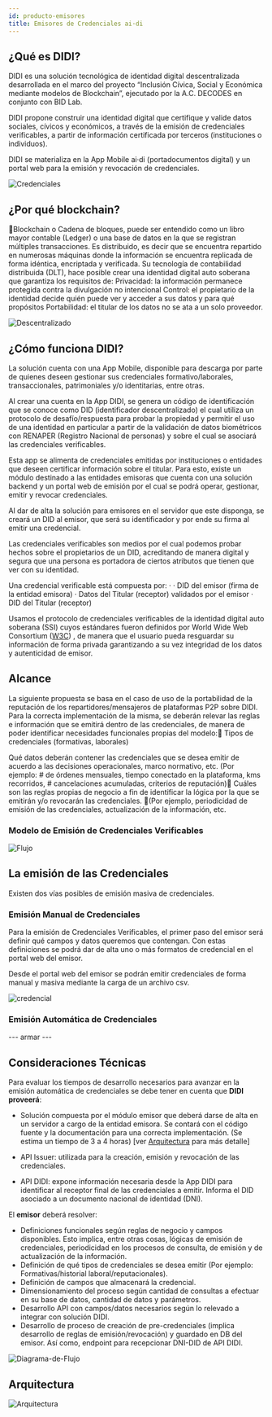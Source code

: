 ```yaml
---
id: producto-emisores
title: Emisores de Credenciales ai·di
---
```


## ¿Qué es DIDI?

DIDI es una solución tecnológica de identidad digital descentralizada desarrollada en el marco del proyecto “Inclusión Cívica, Social  y Económica mediante modelos de Blockchain”, ejecutado por la A.C. DECODES en conjunto con BID Lab.

DIDI propone construir una identidad digital que certifique y valide datos sociales, cívicos y económicos, a través de la emisión de credenciales verificables, a partir de información certificada por terceros (instituciones o individuos). 

DIDI se materializa en la App Mobile ai·di (portadocumentos digital) y un portal web para la emisión y revocación de credenciales.

![Credenciales](./images/credenciales.png)

## ¿Por qué blockchain?
Blockchain o Cadena de bloques, puede ser entendido como un libro mayor contable (Ledger) o una base de datos en la que se registran múltiples transacciones. Es distribuido, es decir que se encuentra repartido en numerosas máquinas donde la información se encuentra replicada de forma idéntica, encriptada y verificada. Su tecnología de contabilidad distribuida (DLT), hace posible crear una identidad digital auto soberana que garantiza los requisitos de:
Privacidad: la información permanece protegida contra la divulgación no intencional
Control: el propietario de la identidad decide quién puede ver y acceder a sus datos y para qué propósitos
Portabilidad: el titular de los datos no se ata a un solo proveedor.

![Descentralizado](./images/descentralizar.png)

## ¿Cómo funciona DIDI?
La solución cuenta con una App Mobile, disponible para descarga por parte de quienes deseen gestionar sus credenciales formativo/laborales, transaccionales, patrimoniales y/o identitarias, entre otras.

Al crear una cuenta en la App DIDI, se genera un código de identificación que se conoce como DID (identificador descentralizado) el cual utiliza un protocolo de desafío/respuesta para probar la propiedad y permitir el uso de una identidad en particular a partir de la validación de datos biométricos con RENAPER (Registro Nacional de personas) y sobre el cual se asociará las credenciales verificables. 

Esta app se alimenta de credenciales emitidas por instituciones o entidades que deseen certificar información sobre el titular. Para esto, existe un módulo destinado a las entidades emisoras que cuenta con una solución backend y un portal web de emisión por el cual se podrá operar, gestionar, emitir y revocar credenciales.

Al dar de alta la solución para emisores en el servidor que este disponga,  se creará un DID al emisor, que será su identificador y por ende su firma al emitir una credencial.

Las credenciales verificables son medios por el cual podemos probar hechos sobre el propietarios de un DID, acreditando de manera digital y segura que una persona es portadora de ciertos atributos que tienen que ver con su identidad.


Una credencial verificable está compuesta por:
·	· DID del emisor (firma de la entidad emisora)
	· Datos del Titular (receptor) validados por el emisor
	· DID del Titular (receptor)

Usamos el protocolo de credenciales verificables de la identidad digital auto soberana (SSI) cuyos estándares fueron definidos por World Wide Web Consortium ([W3C](https://w3c.github.io/vc-data-model/)) , de manera que el usuario pueda resguardar su información de forma privada garantizando a su vez integridad de los datos y autenticidad de emisor.

## Alcance
La siguiente propuesta se basa en el caso de uso de la portabilidad de la reputación de los repartidores/mensajeros de plataformas P2P sobre DIDI. 
Para la correcta implementación de la misma, se deberán relevar las reglas e información que se emitirá dentro de las credenciales, de manera de poder identificar necesidades funcionales propias del modelo:
Tipos de credenciales (formativas, laborales)

Qué datos deberán contener las credenciales que se desea emitir de acuerdo a las decisiones operacionales, marco normativo, etc. (Por ejemplo: # de órdenes mensuales, tiempo conectado en la plataforma, kms recorridos, # cancelaciones acumuladas, criterios de reputación)
Cuáles son las reglas propias de negocio a fin de identificar la lógica por la que se emitirán y/o revocarán las credenciales. (Por ejemplo, periodicidad de emisión de las credenciales, actualización de la información, etc.

### Modelo de Emisión de Credenciales Verificables
![Flujo](./images/flujo-emisores.png)

## La emisión de las Credenciales
Existen dos vías posibles de emisión masiva de credenciales.

### Emisión Manual de Credenciales
Para la emisión de Credenciales Verificables, el primer paso del emisor será definir qué campos y datos queremos que contengan. Con estas definiciones se podrá dar de alta uno o más formatos de credencial en el portal web del emisor.

Desde el portal web del emisor se podrán emitir credenciales de forma manual y masiva mediante la carga de un archivo csv.

![credencial](./images/ejemplo-credencial.png)

### Emisión Automática de Credenciales
--- armar ---

## Consideraciones Técnicas
Para evaluar los tiempos de desarrollo necesarios para avanzar en la emisión automática de credenciales se debe tener en cuenta que **DIDI proveerá**:

* Solución compuesta por el módulo emisor que deberá darse de alta en un servidor a cargo de la entidad emisora. Se contará con el código fuente y la documentación para una correcta implementación. (Se estima un tiempo de 3 a 4 horas) [ver [Arquitectura](https://didi.org.ar) para más detalle]

* API Issuer: utilizada para la creación, emisión y revocación de las credenciales.

* API DIDI: expone información necesaria desde la App DIDI para identificar al receptor final de las credenciales a emitir. Informa el DID asociado a un documento nacional de identidad (DNI).

El **emisor** deberá resolver:
* Definiciones funcionales según reglas de negocio y campos disponibles. Esto implica, entre otras cosas, lógicas de emisión de credenciales, periodicidad en los procesos de consulta, de emisión y de actualización de la información.
* Definición de qué tipos de credenciales se desea emitir (Por ejemplo: Formativas/historial laboral/reputacionales).
* Definición de campos que almacenará la credencial.
* Dimensionamiento del proceso según cantidad de consultas a efectuar en su base de datos, cantidad de datos y parámetros.
* Desarrollo API con campos/datos necesarios según lo relevado a integrar con solución DIDI.
* Desarrollo de proceso de creación de pre-credenciales (implica desarrollo de reglas de emisión/revocación) y guardado en DB del emisor. Así como, endpoint para recepcionar DNI-DID de API DIDI.

![Diagrama-de-Flujo](./images/diagrama-de-flujo.png)

## Arquitectura
![Arquitectura](./images/arquitectura.png)